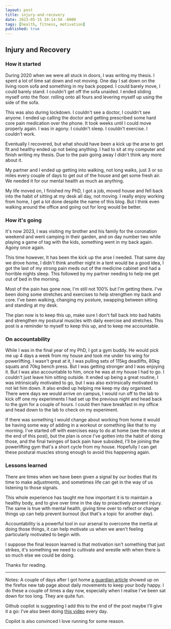 ```yaml
---
layout: post
title: injury-and-recovery
date: 2023-05-15 19:14:50 -0000
tags: [health, fitness, motivation]
published: true
---
```


## Injury and Recovery

### How it started

During 2020 when we were all stuck in doors, I was writing my thesis. I spent a lot
of time sat down and not moving. One day I sat down on the living room sofa and something
in my back popped. I could barely move, I could barely stand. I couldn't get off the sofa
unaided. I ended sliding myself onto the floor. rolling onto all fours and levering myself up
using the side of the sofa.

This was also during lockdown. I couldn't see a doctor, I couldn't see anyone. I ended up
calling the doctor and getting prescribed some hard core pain medication over the phone.
It took weeks until I could move properly again. I was in agony. I couldn't sleep. I couldn't
exercise. I couldn't work.

Eventually I recovered, but what should have been a kick up the arse to get fit and healthy
ended up not being anything. I had to sit at my computer and finish writing my thesis. Due
to the pain going away I didn't think any more about it.

My partner and I ended up getting into walking, not long walks, just 3 or so miles every couple
of days to get out of the house and get some fresh air. We needed it for our mental health as
much as anything.

My life moved on, I finished my PhD, I got a job, moved house and fell back into the habit
of sitting at my desk all day, not moving. I really enjoy working from home, I get a lot done
despite the name of this blog. But I think even walking around the office and going out for
long would be better.

### How it's going

It's now 2023, I was visiting my brother and his family for the coronation weekend and went
camping in their garden, and on day number two while playing a game of tag with the kids,
something went in my back again. Agony once again.

This time however, It has been the kick up the arse I needed. That same day we drove home,
I didn't think another night in a tent would be a good idea, I got the last of my strong
pain meds out of the medicine cabinet and had a horrible nights sleep. This followed by my
partner needing to help me get out of bed in the morning.

Most of the pain has gone now, I'm still not 100% but I'm getting there. I've been doing
some stretches and exercises to help strengthen my back and core. I've been walking, changing
my posture, swapping between sitting and standing at my desk.

The plan now is to keep this up, make sure I don't fall back into bad habits and strengthen
my postural muscles with daily exercise and stretches.
This post is a reminder to myself to keep this up, and to keep me accountable.

### On accountability

While I was in the final year of my PhD, I got a gym buddy. He would pick me up
4 days a week from my house and took me under his wing for powerlifting. I wasn't
great at it, I was pulling sets of 115kg deadlifts, 80kg squats and 70kg bench press.
But I was getting stronger and I was enjoying it. But I was also accountable to him,
once he was at my house I had to go. I couldn't just leave him sitting outside.
It ended up being a great routine, I was intrinsically motivated to go, but I was also
extrinsically motivated to not let him down. It also ended up helping me keep my day
organised. There were days we would arrive on campus, I would run off to the lab to
kick off one my experiments I had set up the previous night and head back to the gym
for a couple of hours. I could then have breakfast in my office and head down to the
lab to check on my experiment.

If there was something I would change about working from home it would be having some
way of adding in a workout or something like that to my morning. I've started off
with exercises easy to do at home (see the notes at the end of this post), but the plan
is once I've gotten into the habit of doing those, and the final twinges of back pain
have subsided, I'll be joining the powerlifting gym that's a short cycle from my house.
Hopefully I can get these postural muscles strong enough to avoid this happening again.

### Lessons learned

There are times when we have been given a signal by our bodies that its time to make
adjustments, and sometimes life can get in the way of us listening to those signals.

This whole experience has taught me how important it is to maintain a healthy body,
and to give over time in the day to proactively prevent injury. The same is true with
mental health, giving time over to reflect or change things up can help prevent burnout
(but that's a topic for another day).

Accountability is a powerful tool in our arsenal to overcome the inertia at doing those
things, it can help motivate us when we aren't feeling particularly motivated to begin with.

I suppose the final lesson learned is that motivation isn't something that just strikes,
it's something we need to cultivate and wrestle with when there is so much else we could
be doing.

Thanks for reading.

---

Notes:
A couple of days after I got home [a guardian article](https://www.theguardian.com/lifeandstyle/2023/apr/07/life-changing-daily-moves-that-will-keep-your-body-happy)
showed up on the firefox new tab page about daily movements to keep your body happy.
I do these a couple of times a day now, especially when I realise I've been sat down for
too long. They are quite fun.

Github copilot is suggesting I add this to the end of the post maybe I'll give it a go:
I've also been doing [this video](https://www.youtube.com/watch?v=4BOTvaRaDjI) every day.

Copilot is also convinced I love running for some reason.
